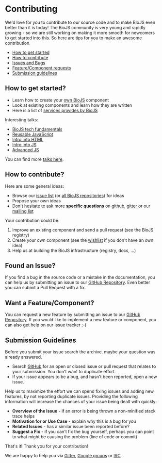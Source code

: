 # Contributing

We'd love for you to contribute to our source code and to make BioJS even better than it is
today! The BioJS community is very young and rapidly growing - so we are still working on making it more smooth for newcomers to get started into this. So here are tips for you to make an awesome contribution.

 - [How to get started](#getstarted)
 - [How to contribute](#howto)
 - [Issues and Bugs](#issue)
 - [Feature/Component requests](#feature)
 - [Submission guidelines](#submission)

## <a name="getstarted"></a> How to get started?

* Learn how to create your [own BioJS][edu] component
* Look at existing components and learn how they are written
* Here is a list of [services provides by BioJS](https://github.com/biojs/biojs/wiki/BioJS-services)

Interesting talks:

* [BioJS tech fundamentals](http://slides.biojs.net/ebi-tech-fundamentals-1/#/22)
* [Reusable JavaScript](https://docs.google.com/presentation/d/1XmLTOI066-mOKGgUe3ynr1LcSpJsfHrTo-u2YK1vVhc/)
* [Intro into HTML](http://slides.biojs.net/ebi-tech-fundamentals-2/#/)
* [Intro into JS](https://greenify.github.io/js-intro/#/)
* [Advanced JS](http://greenify.github.io/js-adv)

You can find more [talks here](https://github.com/biojs-edu/talks).

## <a name="howto"></a> How to contribute?

Here are some general ideas:

* Browse our [issue list][issue] (or [all BioJS repositories][issues_all]) for ideas
* Propose your own ideas
* Don't hesitate to ask more __specific questions__ on [github][issue_new], [gitter][gitter] or our [mailing list][groups]

Your contribution could be:

1. Improve an existing component and send a pull request (see the BioJS registry)
2. Create your own component (see the [wishlist][wishlist] if you don't have an own idea)
3. Help us at building the BioJS infrastructure (registry, docs, ...)

## <a name="issue"></a> Found an Issue?

If you find a bug in the source code or a mistake in the documentation, you can help us by
submitting an issue to our [GitHub Repository][github]. Even better you can submit a Pull Request
with a fix.

## <a name="feature"></a> Want a Feature/Component?

You can request a new feature by submitting an issue to our [GitHub Repository][github].  If you
would like to implement a new feature or component, you can also get help on our issue tracker ;-)

## <a name="submission"></a> Submission Guidelines

Before you submit your issue search the archive, maybe your question was already answered.

* Search [GitHub](https://github.com/biojs/biojs/issues?q=) for an open or closed issue or pull request
  that relates to your submission. You don't want to duplicate effort.
* If your issue appears to be a bug, and hasn't been reported, open a new issue.

Help us to maximize the effort we can spend fixing issues and adding new
features, by not reporting duplicate issues.  Providing the following information will increase the
chances of your issue being dealt with quickly:

* **Overview of the Issue** - if an error is being thrown a non-minified stack trace helps
* **Motivation for or Use Case** - explain why this is a bug for you
* **Related Issues** - has a similar issue been reported before?
* **Suggest a Fix** - if you can't fix the bug yourself, perhaps you can point to what might be
  causing the problem (line of code or commit)

That's it! Thank you for your contribution!

We are happy to help you via [Gitter][gitter], [Google groups][groups] or [IRC][irc].

[edu]: http://edu.biojs.net/categories/101_tutorial/index.html
[github]: https://github.com/biojs/biojs
[gitter]: https://gitter.im/biojs/biojs
[groups]: https://groups.google.com/forum/#!forum/biojs
[irc]: http://webchat.freenode.net/?channels=biojs 
[issue]: https://github.com/biojs/biojs/issues
[issue_new]: https://github.com/biojs/biojs/issues/new
[issues_all]: https://github.com/search?l=&o=desc&q=user%3Abiojs+state%3Aopen&ref=advsearch&s=created&type=Issues&utf8=%E2%9C%93 
[wishlist]: https://github.com/biojs/biojs/issues?q=is%3Aopen+is%3Aissue+label%3Awishlist
